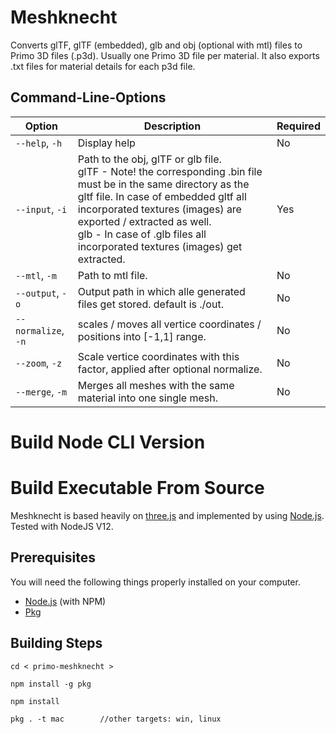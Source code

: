 # Meshknecht

Converts glTF, glTF (embedded), glb and obj (optional with mtl) files to Primo 3D files (.p3d). Usually one Primo 3D file per material. It also exports .txt files for material details for each p3d file.

## Command-Line-Options

|Option|Description|Required|
|----|-----------|--------|
|`--help`, `-h`|Display help|No|
|`--input`, `-i`|Path to the obj, glTF or glb file.<br>glTF -  Note! the corresponding .bin file must be in the same directory as the gltf file. In case of embedded gltf all incorporated textures (images) are exported / extracted as well.<br> glb - In case of .glb files all incorporated textures (images) get extracted. |Yes|
|`--mtl`, `-m`|Path to mtl file. |No|
|`--output`, `-o`|Output path in which alle generated files get stored. default is ./out. |No|
|`--normalize`, `-n`|scales / moves all vertice coordinates / positions into [-1,1] range.|No|
|`--zoom`, `-z`|Scale vertice coordinates with this factor, applied after optional normalize.|No|
|`--merge`, `-m`|Merges all meshes with the same material into one single mesh.|No|

# Build Node CLI Version



# Build Executable From Source

Meshknecht is based heavily on [three.js](https://threejs.org/) and implemented by using [Node.js](http://nodejs.org/). Tested with NodeJS V12.

## Prerequisites

You will need the following things properly installed on your computer.
* [Node.js](http://nodejs.org/) (with NPM)
* [Pkg](https://github.com/zeit/pkg#readme)
  
## Building Steps
```
cd < primo-meshknecht >
```
```
npm install -g pkg
```
```
npm install
```
```
pkg . -t mac        //other targets: win, linux
```   
